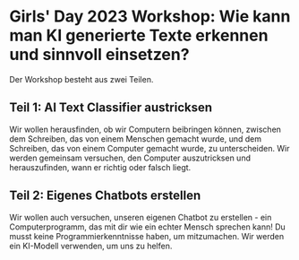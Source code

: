 # Girls' Day 2023 Workshop: Wie kann man KI generierte Texte erkennen und sinnvoll einsetzen?

Der Workshop besteht aus zwei Teilen.

## Teil 1: AI Text Classifier austricksen
Wir wollen herausfinden, ob wir Computern beibringen können, zwischen dem Schreiben, das von einem Menschen gemacht wurde, und dem Schreiben, das von einem Computer gemacht wurde, zu unterscheiden. Wir werden gemeinsam versuchen, den Computer auszutricksen und herauszufinden, wann er richtig oder falsch liegt.

## Teil 2: Eigenes Chatbots erstellen
Wir wollen auch versuchen, unseren eigenen Chatbot zu erstellen - ein Computerprogramm, das mit dir wie ein echter Mensch sprechen kann! Du musst keine Programmierkenntnisse haben, um mitzumachen. Wir werden ein KI-Modell verwenden, um uns zu helfen.
